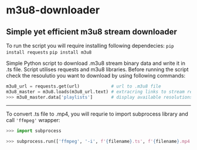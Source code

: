# m3u8-downloader
Simple yet efficient m3u8 stream downloader
-----------------

To run the script you will require installing following dependecies:
`pip install requests`
`pip install m3u8`

Simple Python script to download .m3u8 stream binary data and write it in .ts file. Script utilises requests and m3u8 libraries. Before running the script check the resoulutio you want to download by using following commands:
```python
m3u8_url = requests.get(url)			# url to .m3u8 file
m3u8_master = m3u8.loads(m3u8_url.text)	# extracring links to stream resolutions (320/640/720p etc.)
>>> m3u8_master.data['playlists']		# display available resolutions to download
```
-----------------
To convert .ts file to .mp4, you will requrie to import subprocess library and call `'ffmpeg'` wrapper:
```python
>>> import subprocess

>>> subprocess.run(['ffmpeg', '-i', f'{filename}.ts', f'{filename}.mp4'])
```
